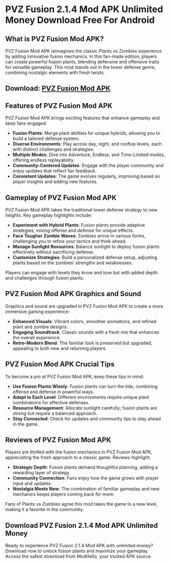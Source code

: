 # PVZ Fusion 2.1.4 Mod APK Unlimited Money Download Free For Android

## What is PVZ Fusion Mod APK?

PVZ Fusion Mod APK reimagines the classic Plants vs Zombies experience by adding innovative fusion mechanics. In this fan-made edition, players can create powerful fusion plants, blending defensive and offensive traits for versatile gameplay. This mod stands out in the tower defense genre, combining nostalgic elements with fresh twists.

## Download: [PVZ Fusion Mod APK](https://modhello.com/pvz-fusion/)

## Features of PVZ Fusion Mod APK

PVZ Fusion Mod APK brings exciting features that enhance gameplay and keep fans engaged:

- **Fusion Plants**: Merge plant abilities for unique hybrids, allowing you to build a tailored defense system.
- **Diverse Environments**: Play across day, night, and rooftop levels, each with distinct challenges and strategies.
- **Multiple Modes**: Dive into Adventure, Endless, and Time-Limited modes, offering endless replayability.
- **Community-Centered Updates**: Engage with the player community and enjoy updates that reflect fan feedback.
- **Consistent Updates**: The game evolves regularly, improving based on player insights and adding new features.

## Gameplay of PVZ Fusion Mod APK

PVZ Fusion Mod APK takes the traditional tower defense strategy to new heights. Key gameplay highlights include:

- **Experiment with Hybrid Plants**: Fusion plants provide adaptive strategies, mixing offense and defense for unique effects.
- **Face Tougher Zombie Waves**: Zombies arrive in various forms, challenging you to refine your tactics and think ahead.
- **Manage Sunlight Resources**: Balance sunlight to deploy fusion plants effectively without sacrificing defense.
- **Customize Strategies**: Build a personalized defense setup, adjusting plants based on the zombies’ strengths and weaknesses.

Players can engage with levels they know and love but with added depth and challenges through fusion plants.

## PVZ Fusion Mod APK Graphics and Sound

Graphics and sound are upgraded in PVZ Fusion Mod APK to create a more immersive gaming experience:

- **Enhanced Visuals**: Vibrant colors, smoother animations, and refined plant and zombie designs.
- **Engaging Soundtrack**: Classic sounds with a fresh mix that enhances the overall experience.
- **Retro-Modern Blend**: The familiar look is preserved but upgraded, appealing to both new and returning players.

## PVZ Fusion Mod APK Crucial Tips

To become a pro at PVZ Fusion Mod APK, keep these tips in mind:

- **Use Fusion Plants Wisely**: Fusion plants can turn the tide, combining offense and defense in powerful ways.
- **Adapt to Each Level**: Different environments require unique plant combinations for effective defenses.
- **Resource Management**: Allocate sunlight carefully; fusion plants are strong but require a balanced approach.
- **Stay Connected**: Check for updates and community tips to stay ahead in the game.

## Reviews of PVZ Fusion Mod APK

Players are thrilled with the fusion mechanics in PVZ Fusion Mod APK, appreciating the fresh approach to a classic game. Reviews highlight:

- **Strategic Depth**: Fusion plants demand thoughtful planning, adding a rewarding layer of strategy.
- **Community Connection**: Fans enjoy how the game grows with player input and updates.
- **Nostalgia Meets New**: The combination of familiar gameplay and new mechanics keeps players coming back for more.

Fans of Plants vs Zombies agree this mod takes the game to a new level, making it a favorite in the community.

## Download PVZ Fusion 2.1.4 Mod APK Unlimited Money

Ready to experience PVZ Fusion 2.1.4 Mod APK with unlimited money? Download now to unlock fusion plants and maximize your gameplay. Access the safest download from ModHello, your trusted APK source.
